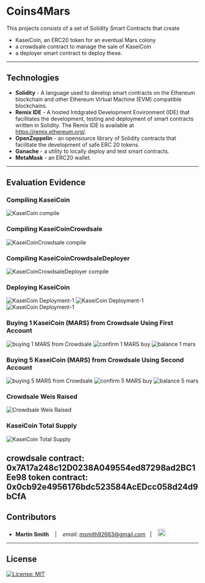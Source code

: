 # Coins4Mars

This projects consists of a set of Solidity Smart Contracts that create 

* KaseiCoin, an ERC20 token for an eventual Mars colony
* a crowdsale contract to manage the sale of KaseiCoin
* a deployer smart contract to deploy these.

---

## Technologies

* **Solidity** - A language used to develop smart contracts on the Ethereum blockchain and other Ethereum Virtual Machine (EVM) compatible blockchains.
* **Remix IDE** - A hosted Intdgrated Development Environment (IDE) that facilitates the development, testing and deployment of smart contracts written in Solidity. The Remix IDE is available at https://remix.ethereum.org/.
* **OpenZeppelin** - an opensource library of Solidity contracts that facilitate the development of safe ERC 20 tokens.
* **Ganache** - a utility to locally deploy and test smart contracts.
* **MetaMask** - an ERC20 wallet.

---

## Evaluation Evidence
### Compiling KaseiCoin
![KaseiCoin compile](./images/kaseicoin%20compile.png)
### Compiling KaseiCoinCrowdsale
![KaseiCoinCrowdsale compile](./images/kaseicoincrowdsale%20compile.png)
### Compiling KaseiCoinCrowdsaleDeployer
![KaseiCoinCrowdsaleDeployer compile](./images/kaseicoin%20crowdsale%20deployer%20compile.png)
### Deploying KaseiCoin
![KaseiCoin Deployment-1](./images/KaseiCoin%20Deployment-1.png)
![KaseiCoin Deployment-1](./images/KaseiCoin%20Deployment-2.png)
![KaseiCoin Deployment-1](./images/KaseiCoin%20Deployment-3.png)
### Buying 1 KaseiCoin (MARS) from Crowdsale Using First Account
![buying 1 MARS from Crowdsale](./images/buying%201%20MARS%20from%20crowdsale.png)
![confirm 1 MARS buy](./images/confirm%20buy%201%20MARS.png)
![balance 1 mars](./images/Balanca%201%20Mars.png)
### Buying 5 KaseiCoin (MARS) from Crowdsale Using Second Account
![buying 5 MARS from Crowdsale](./images/buying%205%20MARS%20from%20crowdsale.png)
![confirm 5 MARS buy](./images/confirm%20buy%205%20MARS.png)
![balance 5 mars](./images/Balance%205%20Mars.png)
### Crowdsale Weis Raised
![Crowdsale Weis Raised](./images/Crowdsale%20weis%20raised.png)
### KaseiCoin Total Supply
![KaseiCoin Total Supply](./images/KaseiCoin%20Total%20Supply.png)

crowdsale contract: 0x7A17a248c12D0238A049554ed87298ad2BC1Ee98
token contract: 0x0cb92e4956176bdc523584AcEDcc058d24d9bCfA
---

## Contributors

*  **Martin Smith** <span>&nbsp;&nbsp;</span> |
<span>&nbsp;&nbsp;</span> *email:* msmith92663@gmail.com <span>&nbsp;&nbsp;</span>|
<span>&nbsp;&nbsp;</span> [<img src="images/LI-In-Bug.png" alt="in" width="20"/>](https://www.linkedin.com/in/smithmartinp/)


---

## License

[![License: MIT](https://img.shields.io/badge/License-MIT-yellow.svg)](LICENSE)